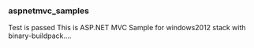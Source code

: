 ### aspnetmvc_samples
Test is passed
This is ASP.NET MVC Sample for windows2012 stack with binary-buildpack....

